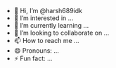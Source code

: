 - 👋 Hi, I’m @harsh689idk
- 👀 I’m interested in ...
- 🌱 I’m currently learning ...
- 💞️ I’m looking to collaborate on ...
- 📫 How to reach me ...
- 😄 Pronouns: ...
- ⚡ Fun fact: ...

<!---
harsh689idk/harsh689idk is a ✨ special ✨ repository because its `README.md` (this file) appears on your GitHub profile.
You can click the Preview link to take a look at your changes.
--->

